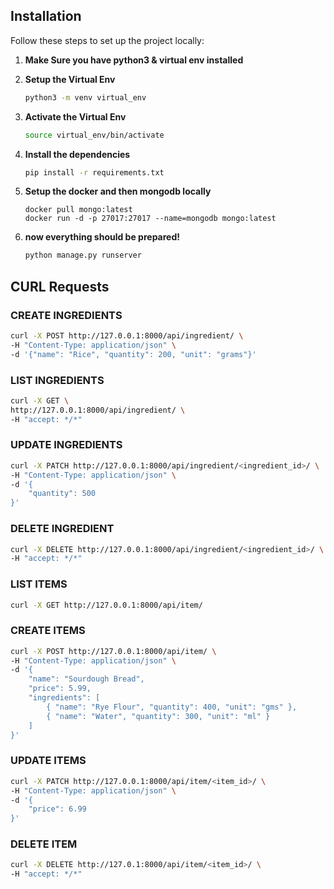 ## Installation

Follow these steps to set up the project locally:

1. **Make Sure you have python3 & virtual env installed**

2. **Setup the Virtual Env**

   ```bash
   python3 -m venv virtual_env

3. **Activate the Virtual Env**

   ```bash
   source virtual_env/bin/activate

3. **Install the dependencies**
   ```bash
   pip install -r requirements.txt

4. **Setup the docker and then mongodb locally** 
   ```
   docker pull mongo:latest  
   docker run -d -p 27017:27017 --name=mongodb mongo:latest     

5. **now everything should be prepared!**

   ```bash
   python manage.py runserver

## CURL Requests

### **CREATE INGREDIENTS**
```bash
curl -X POST http://127.0.0.1:8000/api/ingredient/ \
-H "Content-Type: application/json" \
-d '{"name": "Rice", "quantity": 200, "unit": "grams"}'
```

### **LIST INGREDIENTS**
```bash
curl -X GET \
http://127.0.0.1:8000/api/ingredient/ \
-H "accept: */*"
```

### **UPDATE INGREDIENTS**
```bash
curl -X PATCH http://127.0.0.1:8000/api/ingredient/<ingredient_id>/ \
-H "Content-Type: application/json" \
-d '{
    "quantity": 500
}'
```

### **DELETE INGREDIENT**
```bash
curl -X DELETE http://127.0.0.1:8000/api/ingredient/<ingredient_id>/ \
-H "accept: */*"
```


### **LIST ITEMS**
```bash
curl -X GET http://127.0.0.1:8000/api/item/
```

### **CREATE ITEMS**
```bash
curl -X POST http://127.0.0.1:8000/api/item/ \
-H "Content-Type: application/json" \
-d '{
    "name": "Sourdough Bread",
    "price": 5.99,
    "ingredients": [
        { "name": "Rye Flour", "quantity": 400, "unit": "gms" },
        { "name": "Water", "quantity": 300, "unit": "ml" }
    ]
}'
```

### **UPDATE ITEMS**
```bash
curl -X PATCH http://127.0.0.1:8000/api/item/<item_id>/ \
-H "Content-Type: application/json" \
-d '{
    "price": 6.99
}'
```

### **DELETE ITEM**
```bash
curl -X DELETE http://127.0.1:8000/api/item/<item_id>/ \
-H "accept: */*"
```


